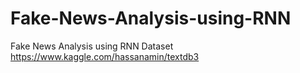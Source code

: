# Fake-News-Analysis-using-RNN
Fake News Analysis using RNN
Dataset https://www.kaggle.com/hassanamin/textdb3
